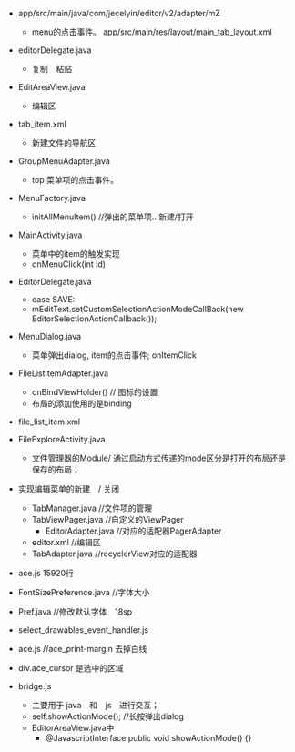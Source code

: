 - app/src/main/java/com/jecelyin/editor/v2/adapter/mZ
  - menu的点击事件。
  app/src/main/res/layout/main_tab_layout.xml

- editorDelegate.java
  - 复制　粘贴

- EditAreaView.java
  - 编辑区
- tab_item.xml
  - 新建文件的导航区

- GroupMenuAdapter.java
  - top 菜单项的点击事件。

- MenuFactory.java
  - initAllMenuItem() //弹出的菜单项.. 新建/打开　

- MainActivity.java
  - 菜单中的item的触发实现
  - onMenuClick(int id)

- EditorDelegate.java
  - case SAVE:
  - mEditText.setCustomSelectionActionModeCallBack(new EditorSelectionActionCallback());
- MenuDialog.java
  - 菜单弹出dialog, item的点击事件; onItemClick

- FileListItemAdapter.java
  - onBindViewHolder() // 图标的设置
  - 布局的添加使用的是binding

- file_list_item.xml

- FileExploreActivity.java
  - 文件管理器的Module/ 通过启动方式传递的mode区分是打开的布局还是　保存的布局；

- 实现编辑菜单的新建　/ 关闭
  - TabManager.java //文件项的管理
  - TabViewPager.java //自定义的ViewPager
    - EditorAdapter.java //对应的适配器PagerAdapter
  - editor.xml //编辑区
  - TabAdapter.java //recyclerView对应的适配器

- ace.js 15920行

- FontSizePreference.java //字体大小

- Pref.java //修改默认字体　18sp

- select_drawables_event_handler.js

- ace.js //ace_print-margin  去掉白线

- div.ace_cursor 是选中的区域

- bridge.js
  - 主要用于 java　和　js　进行交互；
  - self.showActionMode(); //长按弹出dialog
  - EditorAreaView.java中
    - @JavascriptInterface
      public void showActionMode() {}



